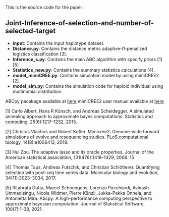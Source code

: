 This is the source code for the paper :

## Joint-Inference-of-selection-and-number-of-selected-target

- **input**: Contains the input haplotype dataset.
- **Distance.py**: Contains the distance metric adaptive-l1-penalized logistics classification [3]. 
- **Inference_s.py**: Contains the main ABC algorithm with specify priors [1][5] 
- **Statistics_new.py**: Contains the summary statistics calculations [4]. 
- **model_mimiCREE.py**: Contains simulation model by using mimiCREE2 [2]. 
- **model_sim.py**: Contains the simulation code for haploid individual using multinomial distribution.

ABCpy pacakage available at [here](https://github.com/eth-cscs/abcpy)
mimiCREE2 user manual available at [here]([https://github.com/eth-cscs/abcpy](https://sourceforge.net/p/mimicree2/wiki/Home/))

[1] Carlo Albert, Hans R Künsch, and Andreas Scheidegger. A simulated annealing approach to approximate bayes computations. Statistics and computing, 25(6):1217–1232, 2015.

[2] Christos Vlachos and Robert Kofler. Mimicree2: Genome-wide forward simulations of evolve and resequencing studies. PLoS computational biology, 14(8):e1006413, 2018.

[3] Hui Zou. The adaptive lasso and its oracle properties. Journal of the American statistical association, 101(476):1418–1429, 2006. 15

[4] Thomas Taus, Andreas Futschik, and Christian Schlötterer. Quantifying selection with pool-seq time series data. Molecular biology and evolution, 34(11):3023–3034, 2017.

[5] Ritabrata Dutta, Marcel Schoengens, Lorenzo Pacchiardi, Avinash Ummadisingu, Nicole Widmer, Pierre Künzli,
Jukka-Pekka Onnela, and Antonietta Mira. Abcpy: A high-performance computing perspective to approximate
bayesian computation. Journal of Statistical Software, 100(7):1–38, 2021.
